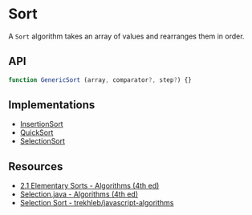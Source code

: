 # Sort

A `Sort` algorithm takes an array of values and rearranges them in order.

<!-- TODO: Add better description -->
<!-- TODO: Add a graphic representing the list -->

## API

```typescript
function GenericSort (array, comparator?, step?) {}
```

## Implementations

- [InsertionSort][]
- [QuickSort][]
- [SelectionSort][]

[InsertionSort]: ./Sort/InsertionSort.md
[QuickSort]: ./Sort/QuickSort.md
[SelectionSort]: ./Sort/SelectionSort.md

## Resources

- [2.1 Elementary Sorts - Algorithms (4th ed)][]
- [Selection.java - Algorithms (4th ed)][]
- [Selection Sort - trekhleb/javascript-algorithms][]

[2.1 Elementary Sorts - Algorithms (4th ed)]: https://algs4.cs.princeton.edu/21elementary/
[Selection.java - Algorithms (4th ed)]: https://algs4.cs.princeton.edu/21elementary/Selection.java.html
[Selection Sort - trekhleb/javascript-algorithms]: https://github.com/trekhleb/javascript-algorithms/tree/master/src/algorithms/sorting/selection-sort
